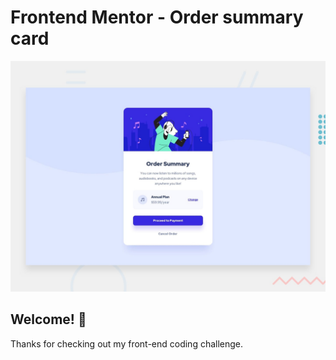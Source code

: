 # Frontend Mentor - Order summary card

![Design preview for the Order summary card coding challenge](./design/desktop-preview.jpg)

## Welcome! 👋

Thanks for checking out my front-end coding challenge.


